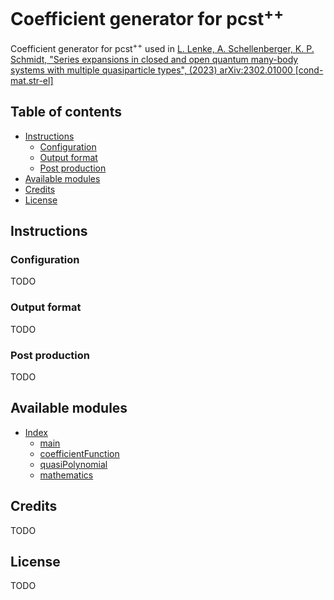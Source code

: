 # Coefficient generator for pcst<sup>++</sup>

Coefficient generator for pcst<sup>++</sup> used in [L. Lenke, A. Schellenberger, K. P. Schmidt, "Series expansions in
closed and open quantum many-body systems with multiple quasiparticle types", (2023) arXiv:2302.01000 [cond-mat.str-el]
](https://doi.org/10.48550/arXiv.2302.01000)

## Table of contents

- [Instructions](#instructions)
  - [Configuration](#config)
  - [Output format](#output)
  - [Post production](#post)
- [Available modules](#api)
- [Credits](#credits)
- [License](#license)

## Instructions <a name="instructions"></a>

### Configuration <a name="config"></a>

TODO

### Output format <a name="output"></a>

TODO

### Post production <a name="post"></a>

TODO

## Available modules <a name="api"></a>

- [Index](./docs/index.html)
  - [main](./docs/main.html)
  - [coefficientFunction](./docs/coefficientFunction.html)
  - [quasiPolynomial](./docs/quasiPolynomial.html)
  - [mathematics](./docs/mathematics.html)

## Credits <a name="credits"></a>

TODO

## License <a name="license"></a>

TODO